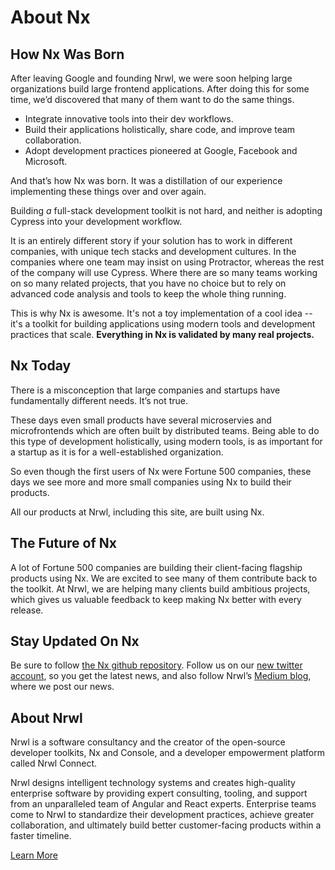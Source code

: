 # About Nx

## How Nx Was Born

After leaving Google and founding Nrwl, we were soon helping large organizations build large frontend applications. After doing this for some time, we’d discovered that many of them want to do the same things.

- Integrate innovative tools into their dev workflows.
- Build their applications holistically, share code, and improve team collaboration.
- Adopt development practices pioneered at Google, Facebook and Microsoft.

And that’s how Nx was born. It was a distillation of our experience implementing these things over and over again.

Building _a_ full-stack development toolkit is not hard, and neither is adopting Cypress into your development workflow.

It is an entirely different story if your solution has to work in different companies, with unique tech stacks and development cultures. In the companies where one team may insist on using Protractor, whereas the rest of the company will use Cypress. Where there are so many teams working on so many related projects, that you have no choice but to rely on advanced code analysis and tools to keep the whole thing running.

This is why Nx is awesome. It's not a toy implementation of a cool idea -- it's a toolkit for building applications using modern tools and development practices that scale. **Everything in Nx is validated by many real projects.**

## Nx Today

There is a misconception that large companies and startups have fundamentally different needs. It’s not true.

These days even small products have several microservies and microfrontends which are often built by distributed teams. Being able to do this type of development holistically, using modern tools, is as important for a startup as it is for a well-established organization.

So even though the first users of Nx were Fortune 500 companies, these days we see more and more small companies using Nx to build their products.

All our products at Nrwl, including this site, are built using Nx.

## The Future of Nx

A lot of Fortune 500 companies are building their client-facing flagship products using Nx. We are excited to see many of them contribute back to the toolkit. At Nrwl, we are helping many clients build ambitious projects, which gives us valuable feedback to keep making Nx better with every release.

## Stay Updated On Nx

Be sure to follow [the Nx github repository](https://github.com/nrwl/nx). Follow us on our [new twitter account](https://twitter.com/NXdevtools), so you get the latest news, and also follow Nrwl’s [Medium blog](https://blog.nrwl.io), where we post our news.

## About Nrwl

Nrwl is a software consultancy and the creator of the open-source developer toolkits, Nx and Console, and a developer empowerment platform called Nrwl Connect.

Nrwl designs intelligent technology systems and creates high-quality enterprise software by providing expert consulting, tooling, and support from an unparalleled team of Angular and React experts. Enterprise teams come to Nrwl to standardize their development practices, achieve greater collaboration, and ultimately build better customer-facing products within a faster timeline.

[Learn More](https://nrwl.io)
